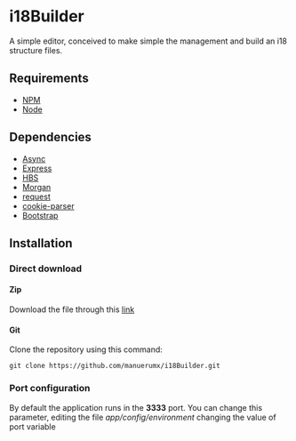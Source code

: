 # i18Builder
A simple editor, conceived to make simple the management and build an i18 structure files.

## Requirements
* [NPM](https://www.npmjs.com/)
* [Node](https://www.nodejs.org)

## Dependencies
* [Async](https://github.com/caolan/async)
* [Express](http://expressjs.com)
* [HBS](https://github.com/donpark/hbs)
* [Morgan](https://github.com/expressjs/morgan)
* [request](https://github.com/request/request)
* [cookie-parser](https://github.com/expressjs/cookie-parser)
* [Bootstrap](http://getbootstrap.com/)

## Installation
### Direct download
#### Zip
Download the file through this [link](https://github.com/manuerumx/i18Builder/archive/master.zip)
#### Git
Clone the repository using this command:
```shell
git clone https://github.com/manuerumx/i18Builder.git
```
### Port configuration
By default the application runs in the **3333** port. You can change this parameter,
editing the file *app/config/environment* changing the value of port variable

